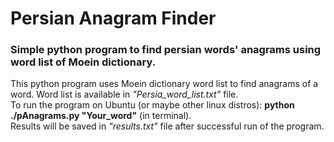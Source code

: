 # Persian Anagram Finder
### Simple python program to find persian words' anagrams using word list of Moein dictionary.  
This python program uses Moein dictionary word list to find anagrams of a word. Word list is available in _"Persia_word_list.txt"_ file.  
To run the program on Ubuntu (or maybe other linux distros): **python ./pAnagrams.py "Your_word"** (in terminal).  
Results will be saved in _"results.txt"_ file after successful run of the program.  
